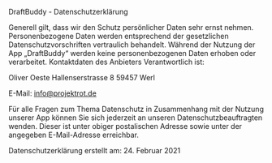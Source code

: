 DraftBuddy - Datenschutzerklärung

Generell gilt, dass wir den Schutz persönlicher Daten sehr ernst nehmen. Personenbezogene Daten werden entsprechend der gesetzlichen Datenschutzvorschriften vertraulich behandelt. Während der Nutzung der App „DraftBuddy“ werden keine personenbezogenen Daten erhoben oder verarbeitet. 
Kontaktdaten des Anbieters
Verantwortlich ist:

Oliver Oeste
Hallenserstrasse 8
59457 Werl

E-Mail: info@projektrot.de

Für alle Fragen zum Thema Datenschutz in Zusammenhang mit der Nutzung unserer App können Sie sich jederzeit an unseren Datenschutzbeauftragten wenden. Dieser ist unter obiger postalischen Adresse sowie unter der angegeben E-Mail-Adresse erreichbar.

Datenschutzerklärung erstellt am: 24. Februar 2021
